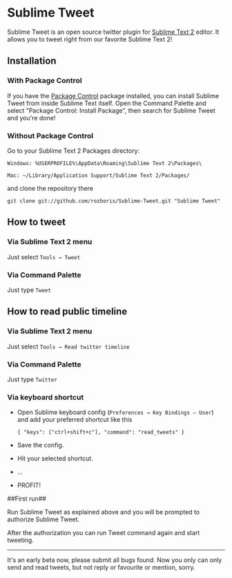 # Sublime Tweet #

Sublime Tweet is an open source twitter plugin for [Sublime Text 2][sublime] editor. It allows you to tweet right from our favorite Sublime Text 2!

## Installation ##

### With Package Control ###

If you have the [Package Control][package_control] package installed, you can install Sublime Tweet from inside Sublime Text itself. Open the Command Palette and select "Package Control: Install Package", then search for Sublime Tweet and you're done!

### Without Package Control ###

Go to your Sublime Text 2 Packages directory:

	Windows: %USERPROFILE%\AppData\Roaming\Sublime Text 2\Packages\

	Mac: ~/Library/Application Support/Sublime Text 2/Packages/	

and clone the repository there
	
	git clone git://github.com/rozboris/Sublime-Tweet.git "Sublime Tweet"


## How to tweet ##

### Via Sublime Text 2 menu ###

Just select `Tools → Tweet`

### Via Command Palette ###

Just type `Tweet`

## How to read public timeline ##

### Via Sublime Text 2 menu ###

Just select `Tools → Read twitter timeline`

### Via Command Palette ###

Just type `Twitter`

### Via keyboard shortcut ###

* Open Sublime keyboard config (`Preferences → Key Bindings — User`) and add your preferred shortcut like this

	`{ "keys": ["ctrl+shift+c"], "command": "read_tweets" }`

* Save the config.
* Hit your selected shortcut.
* ...
* PROFIT!

##First run##

Run Sublime Tweet as explained above and you will be prompted to authorize Sublime Tweet.

After the authorization you can run Tweet command again and start tweeting.

---------

It's an early beta now, please submit all bugs found.
Now you only can only send and read tweets, but not reply or favourite or mention, sorry. 

[sublime]: http://www.sublimetext.com/2
[package_control]: http://wbond.net/sublime_packages/package_control
